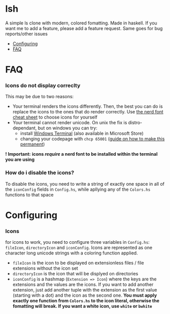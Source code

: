 # lsh
 A simple ls clone with modern, colored fomatting. Made in haskell.
 If you want me to add a feature, please add a feature request. Same goes for bug reports/other issues
 - [Configuring]()
 - [FAQ]()
# FAQ
 ### Icons do not display correclty
This may be due to two reasons:
- Your terminal renders the icons differently. Then, the best you can do is replace the icons to the ones that do render correctly. Use [the nerd font cheat sheet](https://www.nerdfonts.com/cheat-sheet) to choose icons for yourself
- Your terminal cannot render unicode. On unix the fix is distro-dependant, but on windows you can try:
    - install [Windows Terminal](https://github.com/microsoft/terminal) (also available in Microsoft Store)
    - changing your codepage with `chcp 65001` ([guide on how to make this permanent](https://stackoverflow.com/questions/7432545/change-codepage-in-cmd-permanently))

**! Important:**
**icons *require* a nerd font to be installed within the terminal you are using**

### How do i disable the icons?
To disable the icons, you need to write a string of exactly one space in all of the `iconConfig` fields in `Config.hs`, while apllying any of the `Colors.hs` functions to that space

# Configuring
### Icons
for icons to work, you need to configure three variables in `Config.hs`: `fileIcon`, `directoryIcon` and `iconConfig`. Icons are represented as one character long unicode strings with a coloring function applied.
 - `fileIcon` is the icon to be displayed on extensionless files / file extensions without the icon set
 - `directoryIcon` is the icon that will be displyed on directories
 - `iconConfig` is a hashmap (`Extension => Icon`) where the keys are the extensions and the values are the icons. If you want to add another extension, just add another tuple with the extension as the first value (starting with a dot) and the icon as the second one. **You must apply exactly one function from `Colors.hs` to the icon literal, otherwise the fomatting will break. If you want a white icon, use `white` or `bwhite`**